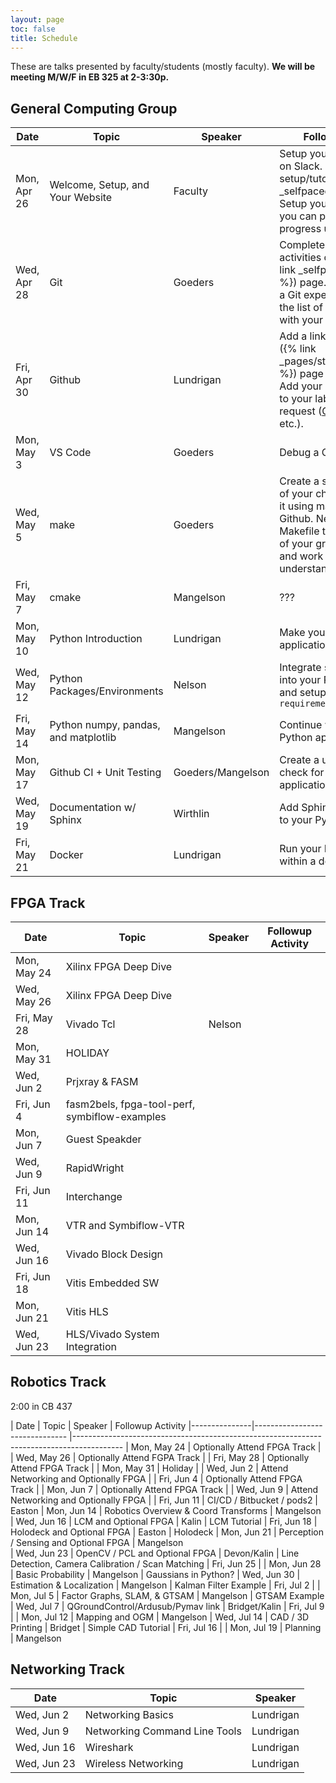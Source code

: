 ```yaml
---
layout: page
toc: false
title: Schedule
---
```


These are talks presented by faculty/students (mostly faculty).  **We will be meeting M/W/F in EB 325 at 2-3:30p.**

## General Computing Group


| Date          | Topic                                 | Speaker               | Followup Activity                                                         
|---------------|-------------------------------        |-----------------------|-------------------------------------------------------------------        
| Mon, Apr 26   | Welcome, Setup, and Your Website      | Faculty               | Setup your computer. Get on Slack. Complete [Linux setup/tutorials]({% link _selfpaced/05_linux.md%}). Setup your website where you can post daily/weekly progress updates.
| Wed, Apr 28   | Git                                   | Goeders               | Complete the followup activities on the [Git]({% link _selfpaced/12_git.md %}) page.  If you are already a Git expert, contribute to the list of follow-up topics with your own suggestions.
| Fri, Apr 30   | Github                                | Lundrigan     | Add a link on the [students]({% link _pages/students_2021.md %}) page via pull request.   Add your name and photo to your lab website via pull request ([CCL](https://ccl.byu.edu), [NET Lab](https://netlab.byu.edu/), etc.). 
| Mon, May 3    | VS Code                               | Goeders               | Debug a C Program
| Wed, May 5    | make                                  | Goeders               | Create a simple C program of your choice, and compile it using make.  Push it up to Github.  Next, find a Makefile that is part of one of your group's projects and work through it to understand how it works.
| Fri, May 7    | cmake                                 | Mangelson             | ???
| Mon, May 10   | Python Introduction                   | Lundrigan             | Make your own Python application
| Wed, May 12   | Python Packages/Environments          | Nelson                | Integrate some packages into your Python application and setup a `requirements.txt`
| Fri, May 14   | Python numpy, pandas, and matplotlib  | Mangelson             | Continue working on your Python application.
| Mon, May 17   | Github CI + Unit Testing              | Goeders/Mangelson     | Create a unit test + CI check for your Python application.
| Wed, May 19   | Documentation w/ Sphinx               | Wirthlin              | Add Sphinx documentation to your Python application.
| Fri, May 21   | Docker                                | Lundrigan             | Run your Python application within a docker container

## FPGA Track

| Date          | Topic                                 | Speaker               | Followup Activity                                                         
|---------------|-------------------------------        |-----------------------|-------------------------------------------------------------------   
| Mon, May 24   | Xilinx FPGA Deep Dive                 |
| Wed, May 26   | Xilinx FPGA Deep Dive                 |
| Fri, May 28   | Vivado Tcl                            | Nelson
| Mon, May 31   | HOLIDAY                               |
| Wed, Jun 2    | Prjxray & FASM                        | 
| Fri, Jun 4    | fasm2bels, fpga-tool-perf, symbiflow-examples | 
| Mon, Jun 7    | Guest Speakder
| Wed, Jun 9    | RapidWright                           |
| Fri, Jun 11   | Interchange                           |
| Mon, Jun 14   | VTR and Symbiflow-VTR                 |
| Wed, Jun 16    | Vivado Block Design                   |   
| Fri, Jun 18    | Vitis Embedded SW                     |
| Mon, Jun 21    | Vitis HLS                             |
| Wed, Jun 23    | HLS/Vivado System Integration         |

## Robotics Track

2:00 in CB 437

| Date          | Topic                                 | Speaker               | Followup Activity
|---------------|-------------------------------        |------------------------------------------------------------------------------------------
| Mon, May 24   | Optionally Attend FPGA Track          | 
| Wed, May 26   | Optionally Attend FGPA Track          | 
| Fri, May 28   | Optionally Attend FPGA Track          | 
| Mon, May 31   | Holiday                               | 
| Wed, Jun 2    | Attend Networking and Optionally FPGA |
| Fri, Jun 4    | Optionally Attend FPGA Track          | 
| Mon, Jun 7    | Optionally Attend FPGA Track          |
| Wed, Jun 9    | Attend Networking and Optionally FPGA |
| Fri, Jun 11   | CI/CD / Bitbucket / pods2             | Easton
| Mon, Jun 14   | Robotics Overview & Coord Transforms  | Mangelson
| Wed, Jun 16   | LCM and Optional FPGA                 | Kalin                 | LCM Tutorial
| Fri, Jun 18   | Holodeck and Optional FPGA            | Easton                | Holodeck
| Mon, Jun 21   | Perception / Sensing and Optional FPGA | Mangelson             
| Wed, Jun 23   | OpenCV / PCL and Optional FPGA        | Devon/Kalin           | Line Detection, Camera Calibration / Scan Matching
| Fri, Jun 25   | 
| Mon, Jun 28   | Basic Probability                     | Mangelson             | Gaussians in Python?
| Wed, Jun 30   | Estimation & Localization             | Mangelson             | Kalman Filter Example
| Fri, Jul 2    | 
| Mon, Jul 5    | Factor Graphs, SLAM, & GTSAM          | Mangelson             | GTSAM Example
| Wed, Jul 7    | QGroundControl/Ardusub/Pymav link     | Bridget/Kalin
| Fri, Jul 9    |
| Mon, Jul 12   | Mapping and OGM                       | Mangelson
| Wed, Jul 14   | CAD / 3D Printing                     | Bridget               | Simple CAD Tutorial
| Fri, Jul 16   |
| Mon, Jul 19   | Planning                              | Mangelson



## Networking Track

| Date          | Topic                         | Speaker               
|---------------|-------------------------------|-----------------------
| Wed, Jun 2    | Networking Basics             | Lundrigan
| Wed, Jun 9    | Networking Command Line Tools | Lundrigan
| Wed, Jun 16   | Wireshark                     | Lundrigan
| Wed, Jun 23   | Wireless Networking           | Lundrigan
